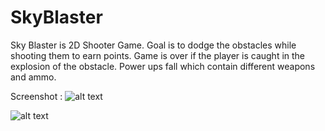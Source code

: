 # SkyBlaster

Sky Blaster is 2D Shooter Game. Goal is to dodge the obstacles while shooting them to earn points. Game is over if the player is caught in the explosion of the obstacle. Power ups fall which contain different weapons and ammo.

Screenshot : 
![alt text](https://i.imgur.com/9x9Gq6f.png)

![alt text](https://i.imgur.com/1VL1rdm.jpg)
